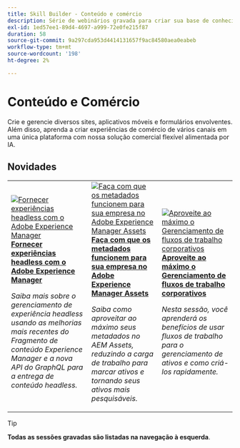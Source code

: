 ```yaml
---
title: Skill Builder - Conteúdo e comércio
description: Série de webinários gravada para criar sua base de conhecimento e maximizar seu investimento em soluções de conteúdo e comércio do Adobe
exl-id: 1ed57ee1-89d4-4697-a999-72e0fe215f87
duration: 58
source-git-commit: 9a297cda953d4414131657f9ac84580aea0eabeb
workflow-type: tm+mt
source-wordcount: '198'
ht-degree: 2%

---
```


# Conteúdo e Comércio

Crie e gerencie diversos sites, aplicativos móveis e formulários envolventes. Além disso, aprenda a criar experiências de comércio de vários canais em uma única plataforma com nossa solução comercial flexível alimentada por IA.

## Novidades

<table>
<tr>
  <td>
    <a href="https://experienceleague.adobe.com/docs/skill-builder-events/skill-builder/content-and-commerce/2022/headless.html">
      <img alt="Fornecer experiências headless com o Adobe Experience Manager" src="https://video.tv.adobe.com/v/343816?format=jpeg" />
    </a>
     <div>
      <a href="https://experienceleague.adobe.com/docs/skill-builder-events/skill-builder/content-and-commerce/2022/headless.html">
        <strong>Fornecer experiências headless com o Adobe Experience Manager</strong>
      </a>
    </div>
    <p>
    <em>Saiba mais sobre o gerenciamento de experiência headless usando as melhorias mais recentes do Fragmento de conteúdo Experience Manager e a nova API do GraphQL para a entrega de conteúdo headless.</em>
    <p>
  </td>
  <td>
    <a href="https://experienceleague.adobe.com/docs/skill-builder-events/skill-builder/content-and-commerce/2022/metadata.html">
      <img alt="Faça com que os metadados funcionem para sua empresa no Adobe Experience Manager Assets" src="https://video.tv.adobe.com/v/343815?format=jpeg" />
    </a>
     <div>
      <a href="https://experienceleague.adobe.com/docs/skill-builder-events/skill-builder/content-and-commerce/2022/metadata.html">
        <strong>Faça com que os metadados funcionem para sua empresa no Adobe Experience Manager Assets</strong>
      </a>
    </div>
    <p>
    <em>Saiba como aproveitar ao máximo seus metadados no AEM Assets, reduzindo a carga de trabalho para marcar ativos e tornando seus ativos mais pesquisáveis.</em>
    <p>
  </td>  
  <td>
    <a href="https://experienceleague.adobe.com/docs/skill-builder-events/skill-builder/content-and-commerce/2022/workflow.html">
      <img alt="Aproveite ao máximo o Gerenciamento de fluxos de trabalho corporativos" src="https://video.tv.adobe.com/v/343817?format=jpeg" />
    </a>
     <div>
      <a href="https://experienceleague.adobe.com/docs/skill-builder-events/skill-builder/content-and-commerce/2022/workflow.html">
        <strong>Aproveite ao máximo o Gerenciamento de fluxos de trabalho corporativos</strong>
      </a>
    </div>
    <p>
    <em>Nesta sessão, você aprenderá os benefícios de usar fluxos de trabalho para o gerenciamento de ativos e como criá-los rapidamente.</em>
    <p>
  </td>
</tr>
</table>

>[!TIP]
>
>**Todas as sessões gravadas são listadas na navegação à esquerda**.
